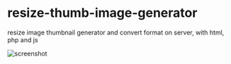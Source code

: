 # resize-thumb-image-generator
resize image thumbnail generator and convert format on server, with html, php and js

![screenshot](https://github.com/Reinventatuweb/resize-thumb-image-generator/assets/130681282/2b3be7f0-cc7f-432a-b611-cae5f257ed8f)

